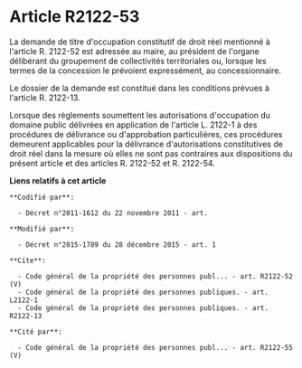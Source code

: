 # Article R2122-53

La demande de titre d'occupation constitutif de droit réel mentionné à l'article R. 2122-52 est adressée au maire, au
président de l'organe délibérant du groupement de collectivités territoriales ou, lorsque les termes de la concession le
prévoient expressément, au concessionnaire. 

Le dossier de la demande est constitué dans les conditions prévues à l'article R. 2122-13. 

Lorsque des règlements soumettent les autorisations d'occupation du domaine public délivrées en application de l'article L.
2122-1 à des procédures de délivrance ou d'approbation particulières, ces procédures demeurent applicables pour la délivrance
d'autorisations constitutives de droit réel dans la mesure où elles ne sont pas contraires aux dispositions du présent
article et des articles R. 2122-52 et R. 2122-54.

**Liens relatifs à cet article**

	**Codifié par**:

	  - Décret n°2011-1612 du 22 novembre 2011 - art.

	**Modifié par**:

	  - Décret n°2015-1789 du 28 décembre 2015 - art. 1

	**Cite**:

	  - Code général de la propriété des personnes publ... - art. R2122-52 (V)
	  - Code général de la propriété des personnes publiques. - art. L2122-1
	  - Code général de la propriété des personnes publiques. - art. R2122-13

	**Cité par**:

	  - Code général de la propriété des personnes publ... - art. R2122-55 (V)
